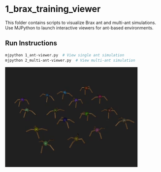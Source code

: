 # 1_brax_training_viewer

This folder contains scripts to visualize Brax ant and multi-ant simulations.
Use MJPython to launch interactive viewers for ant-based environments.

## Run Instructions

```bash
mjpython 1_ant-viewer.py  # View single ant simulation
mjpython 2_multi-ant-viewer.py  # View multi-ant simulation
```

![Brax Ant Viewer](../pre_gifs/multi_ants.gif)